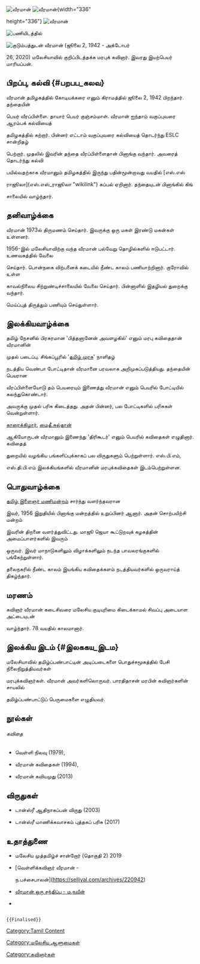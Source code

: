 ![வீரமான்](Veeraman.png "வீரமான்") ![வீரமான்](வீரமான்.jpg "வீரமான்"){width="336"
height="336"} ![வீரமான்](வீரமான்_01.jpg "வீரமான்")
![பணியிடத்தில்](பணியிடத்தில்.jpg "பணியிடத்தில்")
![குடும்பத்துடன்](குடும்பம்.jpg "குடும்பத்துடன்") வீரமான் (ஜூலை 2, 1942 - அக்டோபர்
26, 2020) மலேசியாவில் குறிப்பிடத்தக்க மரபுக் கவிஞர். இவரது இயற்பெயர் மாரியப்பன்.

## பிறப்பு, கல்வி {#பறபப_கலவ}

வீரமான் தமிழகத்தில் கோடியக்கரை எனும் கிராமத்தில் ஜூலை 2, 1942 பிறந்தார். தந்தையின்
பெயர் வீரப்பிள்ளை. தாயார் பெயர் குஞ்சம்மாள். வீரமான் ஐந்தாம் வகுப்புவரை ஆரம்பக் கல்வியைத்
தமிழகத்தில் கற்றார். பின்னர் எட்டாம் வகுப்புவரை கல்வியைத் தொடர்ந்து ESLC சான்றிதழ்
பெற்றார். முதலில் இவரின் தந்தை வீரப்பிள்ளைதான் பினாங்கு வந்தார். அவரைத் தொடர்ந்து கல்வி
பயில்வதற்காக வீரமானும் தமிழகத்தில் இருந்து பதின்மூன்றாவது வயதில் [எஸ்.எஸ்
ராஜூலா](எஸ்.எஸ்_ராஜூலா "wikilink") கப்பல் ஏறினார். தந்தையுடன் பினாங்கில் கிங்
சாலையில் வாழ்ந்தார்.

## தனிவாழ்க்கை

வீரமான் 1973ல் திருமணம் செய்தார். இவருக்கு ஒரு மகள் இரண்டு மகன்கள் உள்ளனர்.

1956-இல் மலேசியாவிற்கு வந்த வீரமான் பல்வேறு தொழில்களில் ஈடுபட்டார். உணவகத்தில் வேலை
செய்தார். பொன்நகை விற்பனைக் கடையில் நீண்ட காலம் பணியாற்றினார். குரோவில் உள்ள
காவல்நிலைய சிற்றுண்டிச்சாலையில் வேலை செய்தார். பின்னாளில் இதழியல் துறைக்கு வந்தார்.
மெய்ப்புத் திருத்தும் பணியும் செய்துள்ளார்.

## இலக்கியவாழ்க்கை

தமிழ் நேசனில் பிரசுரமான \'பித்தனானேன் அவளழகில்\' எனும் மரபு கவிதைதான் வீரமானின்
முதல் படைப்பு. சிங்கப்பூரில் '[தமிழ் முரசு](தமிழ்_முரசு "wikilink")' நாளிதழ்
நடத்திய வெண்பா போட்டிதான் வீரமானை பரவலாக அறிமுகப்படுத்தியது. தந்தையின் பெயரான
வீரப்பிள்ளையோடு தம் பெயரையும் இணைத்து வீரமான் எனும் பெயரில் போட்டியில் கலந்துகொண்டார்.
அவருக்கு முதல் பரிசு கிடைத்தது. அதன் பின்னர், பல போட்டிகளில் பரிசுகள் வென்றுள்ளார்.
[காரைக்கிழார்](காரைக்கிழார் "wikilink"), [மைதீ.சுல்தான்](மைதீ.சுல்தான் "wikilink")
ஆகியோருடன் வீரமானும் இணைந்து 'திரிகூடர்' எனும் பெயரில் கவிதைகள் எழுதினார். கவிதைத்
துறையில் வழங்கிய பங்களிப்புக்காகப் பல விருதுகளும் பெற்றுள்ளார். எஸ்.பி.எம்,
எஸ்.தி.பி.எம் இலக்கியங்களில் வீரமானின் மரபுக்கவிதைகள் இடம்பெற்றுள்ளன.

## பொதுவாழ்க்கை

[தமிழ் இளைஞர் மணிமன்றம்](தமிழ்_இளைஞர்_மணிமன்றம் "wikilink") சார்ந்து வளர்ந்தவரான
இவர், 1956 இறுதியில் பினாங்கு மன்றத்தில் உறுப்பினர் ஆனார். அதன் சொற்பயிற்சி மன்றம்
இவரின் திறனை வளர்த்துவிட்டது. மாஜூ ஜெயா கூட்டுறவுக் கழகத்தின் அமைப்பாளர்களில் இவரும்
ஒருவர். இவர் மாநாடுகளிலும் விழாக்களிலும் நடந்த பாவலரங்குகளில் பங்கேற்றுள்ளார்.
தலைநகரில் நீண்ட காலம் இயங்கிய கவிதைக்களம் நடத்தியவர்களில் ஒருவராய்த் திகழ்ந்தார்.

## மரணம்

கவிஞர் வீரமான் கடைசிவரை மலேசிய குடியுரிமை கிடைக்காமல் சிவப்பு அடையாள அட்டையுடன்
வாழ்ந்தார். 78 வயதில் காலமானார்.

## இலக்கிய இடம் {#இலககய_இடம}

மலேசியாவில் தமிழ்ப்பண்பாட்டின் அடிப்படைகளை பொதுச்சமூகத்தில் பேசி நிலைநிறுத்தியவர்கள்
மரபுக்கவிஞர்கள். வீரமான் அவர்களிலொருவர். பாரதிதாசன் மரபின் கவிஞர்களின் சாயலில்
தமிழ்ப்பண்பாட்டுப் பெருமைகளை எழுதியவர்.

## நூல்கள்

###### கவிதை

-   வெள்ளி நிலவு (1979),
-   வீரமான் கவிதைகள் (1994),
-   வீரமான் கவியமுது (2013)

## விருதுகள்

-   டான்ஸ்ரீ ஆதிநாகப்பன் விருது (2003)
-   டான்ஸ்ரீ மாணிக்கவாசகம் புத்தகப் பரிசு (2017)

## உதாத்துணை

-   மலேசிய முத்தமிழ்ச் சான்றோர் (தொகுதி 2) 2019
-   [வெள்ளிக்கவிஞர் வீரமான் -
    ந.பச்சைபாலன்](https://selliyal.com/archives/220942)
-   [வீரமான் ஒரு சந்திப்பு - ம.நவீன்](http://vallinam.com.my/navin/?p=3709)
-   

```{=mediawiki}
{{Finalised}}
```
[Category:Tamil Content](Category:Tamil_Content "wikilink")
[Category:மலேசிய ஆளுமைகள்](Category:மலேசிய_ஆளுமைகள் "wikilink")
[Category:கவிஞர்கள்](Category:கவிஞர்கள் "wikilink")
